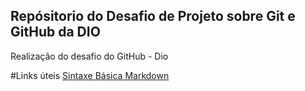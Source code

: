 ## Repósitorio do Desafio de Projeto sobre Git e GitHub da DIO
Realização do desafio do GitHub - Dio


#Links úteis
[Sintaxe Básica Markdown](https://www.markdownguide.org/getting-started/)
